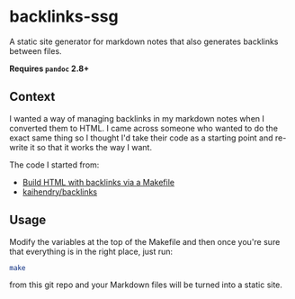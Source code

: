 # backlinks-ssg

A static site generator for markdown notes that also generates backlinks between files.

**Requires `pandoc` 2.8+**

## Context

I wanted a way of managing backlinks in my markdown notes when I converted them to HTML. I came across someone who wanted to do the exact same thing so I thought I'd take their code as a starting point and re-write it so that it works the way I want.

The code I started from:

- [Build HTML with backlinks via a Makefile](https://web.archive.org/web/20210101134400/https://stackoverflow.com/questions/53798599/how-can-i-build-html-with-a-makefile-with-backlinks)
- [kaihendry/backlinks](https://web.archive.org/web/20210101134414/https://github.com/kaihendry/backlinks)

## Usage

Modify the variables at the top of the Makefile and then once you're
sure that everything is in the right place, just run:
```Bash
make
```
from this git repo and your Markdown files will be turned into a static
site.
